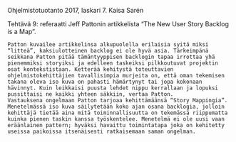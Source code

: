 Ohjelmistotuotanto 2017, laskari 7.					Kaisa Sarén

Tehtävä 9: referaatti Jeff Pattonin artikkelista “The New User Story Backlog is a Map”.

	Patton kuvailee artikkelinsa alkupuolella erilaisia syitä miksi “litteä”, kaksiulotteinen backlog ei ole hyvä asia. Tärkeimpänä seikkana Patton pitää tämäntyyppisen backlogin tapaa irrottaa yhä pienemmiksi storyiksi ja edelleen taskeiksi pilkkoutuvat projektin osat kontekstistaan. Ketterää kehitystä toteuttavien ohjelmistokehittäjien tavallisimpia murjeita on, että oman tekemisen takana oleva iso kuva on pahasti hämärtynyt tai jopa kokonaan hävinnyt. Kuin leikkaisi puusta lehdet nippu kerrallaan ja lopuksi pussittaisi ne kaikki yhteen säkkiin, vertaa Patton.
	Vastauksena ongelmaan Patton tarjoaa kehittämäänsä “Story Mappingia”. Menetelmässä iso kuva säilytetään koko ajan osana backlogia, jolloin kehittäjä tietää aina mitä toiminnallisuutta on tekemässä riippumatta kuinka pienen taskin kanssa työskentelee. Menetelmä ei ole uusi vaan eräänlainen pattern; hyväksi havaittu toimintatapa joka on kehitetty useissa paikoissa itsenäisesti ratkaisemaan saman ongelman.
